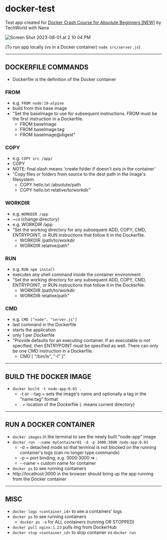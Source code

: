 # docker-test
Test app created for [Docker Crash Course for Absolute Beginners [NEW]](https://www.youtube.com/watch?v=pg19Z8LL06w) by TechWorld with Nana

![Screen Shot 2023-08-01 at 2 10 04 PM](https://github.com/joFolta/docker-test/assets/40876495/a66316dc-95e1-4913-9274-3843462ed2b7)

(To run app locally (vs in a Docker container) `node src/server.js`)

----------------

## DOCKERFILE COMMANDS
- Dockerfile is the definition of the Docker container

### FROM 
- e.g. `FROM node:19-alpine`
- build from this base image
- "Set the baseImage to use for subsequent instructions. FROM must be the first instruction in a Dockerfile.
    - FROM baseImage
    - FROM baseImage:tag
    - FROM baseImage@digest"

### COPY
- e.g. `COPY src /app/`
- COPY <src from our machine> <dest inside the container>
- NOTE: final slash means 'create folder if doesn't exis in the container'
- "Copy files or folders from source to the dest path in the image's filesystem.
    - COPY hello.txt /absolute/path
    - COPY hello.txt relative/to/workdir"

### WORKDIR
- e.g. `WORKDIR /app`
- ~`cd` (change directory)
- e.g. WORKDIR /app
- "Set the working directory for any subsequent ADD, COPY, CMD, ENTRYPOINT, or RUN instructions that follow it in the Dockerfile.
    - WORKDIR /path/to/workdir
    - WORKDIR relative/path"

### RUN
- e.g. `RUN npm install`
- executes any shell command inside the container environment
- "Set the working directory for any subsequent ADD, COPY, CMD, ENTRYPOINT, or RUN instructions that follow it in the Dockerfile.
    - WORKDIR /path/to/workdir
    - WORKDIR relative/path"

### CMD
- e.g. `CMD ["node", "server.js"]`
- last command in the Dockerfile
- starts the application
- only 1 per Dockerfile
- "Provide defaults for an executing container. If an executable is not specified, then ENTRYPOINT must be specified as well. There can only be one CMD instruction in a Dockerfile.
    - CMD [ "/bin/ls", "-l" ]"

----------------

## BUILD THE DOCKER IMAGE
- `docker build -t node-app:0.01 .`
    - -t or --tag = sets the image's name and optionally a tag in the "name:tag" format
    - . = location of the Dockerfile (. means current directory)

----------------

## RUN A DOCKER CONTAINER
- `docker images` in the terminal to see the newly built "node-app" image
- `docker run --name myContainer01 -d -p 3000:3000 node-app:0.01`
    - -d = detached mode so that terminal is not blocked on the running container's logs (can no longer type commands)
    - -p = port binding; e.g. 3000:3000 => <localhost port>:<container port> 
    - --name = custom name for container
- `docker ps` to see running containers
- http://localhost:3000 in the browser should bring up the app running from the Docker container

----------------

## MISC
- `docker logs <container_id>` to see a containers' logs
- `docker ps` to see running containers
  - `docker ps -a` for ALL containers (running OR STOPPED)
- `docker pull nginx:1.23` pulls img from DockerHub
- `docker stop <container_id>` to stop container vs `docker run`